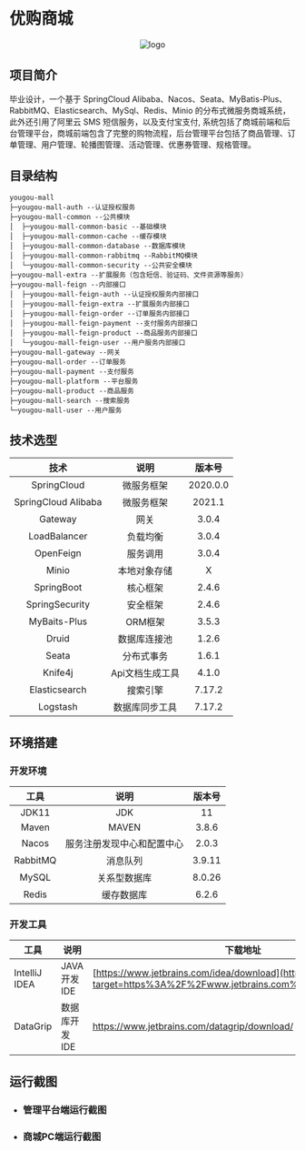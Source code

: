 # 优购商城
<div align='center'>
    <img src='https://gitee.com/chi-congmin/yougou-mall/raw/master/readme/img/yougou.png' alt='logo'>
</div>

## 项目简介

毕业设计，一个基于 SpringCloud Alibaba、Nacos、Seata、MyBatis-Plus、RabbitMQ、Elasticsearch、MySql、Redis、Minio  的分布式微服务商城系统，此外还引用了阿里云 SMS 短信服务，以及支付宝支付, 系统包括了商城前端和后台管理平台，商城前端包含了完整的购物流程，后台管理平台包括了商品管理、订单管理、用户管理、轮播图管理、活动管理、优惠券管理、规格管理。

## 目录结构

```
yougou-mall
├─yougou-mall-auth --认证授权服务
├─yougou-mall-common --公共模块
│  ├─yougou-mall-common-basic --基础模块
│  ├─yougou-mall-common-cache --缓存模块
│  ├─yougou-mall-common-database --数据库模块
│  ├─yougou-mall-common-rabbitmq --RabbitMQ模块
│  └─yougou-mall-common-security --公共安全模块
├─yougou-mall-extra --扩展服务（包含短信、验证码、文件资源等服务）
├─yougou-mall-feign --内部接口
│  ├─yougou-mall-feign-auth --认证授权服务内部接口
│  ├─yougou-mall-feign-extra --扩展服务内部接口
│  ├─yougou-mall-feign-order --订单服务内部接口
│  ├─yougou-mall-feign-payment --支付服务内部接口
│  ├─yougou-mall-feign-product --商品服务内部接口
│  └─yougou-mall-feign-user --用户服务内部接口
├─yougou-mall-gateway --网关
├─yougou-mall-order --订单服务
├─yougou-mall-payment --支付服务
├─yougou-mall-platform --平台服务
├─yougou-mall-product --商品服务
├─yougou-mall-search --搜索服务
└─yougou-mall-user --用户服务
```

## 技术选型

|        技术         |      说明       |  版本号  |
| :-----------------: | :-------------: | :------: |
|     SpringCloud     |   微服务框架    | 2020.0.0 |
| SpringCloud Alibaba |   微服务框架    |  2021.1  |
|       Gateway       |      网关       |  3.0.4   |
|    LoadBalancer     |    负载均衡     |  3.0.4   |
|      OpenFeign      |    服务调用     |  3.0.4   |
|        Minio        |  本地对象存储   |    X     |
|     SpringBoot      |    核心框架     |  2.4.6   |
|   SpringSecurity    |    安全框架     |  2.4.6   |
|    MyBaits-Plus     |     ORM框架     |  3.5.3   |
|        Druid        |  数据库连接池   |  1.2.6   |
|        Seata        |   分布式事务    |  1.6.1   |
|       Knife4j       | Api文档生成工具 |  4.1.0   |
|    Elasticsearch    |    搜索引擎     |  7.17.2  |
|      Logstash       | 数据库同步工具  |  7.17.2  |

## 环境搭建

### 开发环境

|   工具   |            说明            | 版本号 |
| :------: | :------------------------: | :----: |
|  JDK11   |            JDK             |   11   |
|  Maven   |           MAVEN            | 3.8.6  |
|  Nacos   | 服务注册发现中心和配置中心 | 2.0.3  |
| RabbitMQ |          消息队列          | 3.9.11 |
|  MySQL   |        关系型数据库        | 8.0.26 |
|  Redis   |         缓存数据库         | 6.2.6  |

### 开发工具

| 工具          | 说明          | 下载地址                                                     |
| ------------- | ------------- | ------------------------------------------------------------ |
| IntelliJ IDEA | JAVA开发IDE   | [https://www.jetbrains.com/idea/download](https://gitee.com/link?target=https%3A%2F%2Fwww.jetbrains.com%2Fidea%2Fdownload) |
| DataGrip      | 数据库开发IDE | https://www.jetbrains.com/datagrip/download/                 |

## 运行截图

- ### 管理平台端运行截图



- ### 商城PC端运行截图